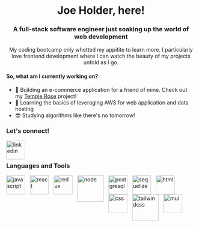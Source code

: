 <h1 align="center"> Joe Holder, here! </h1>

<h3 align="center">A full-stack software engineer just soaking up the world of web development</h3>

<p align="center">My coding bootcamp only whetted my appitite to learn more. I particularly love frontend development where I can watch the beauty of my projects unfold as I go.</p>

<h4> So, what am I currently working on? </h4>

+ :rose: Building an e-commerce application for a friend of mine. Check out my <a href="https://github.com/jholder090/Halie">Temple Rose</a>
project!
+ :construction_worker: Learning the basics of leveraging AWS for web application and data hosting
+ :sunglasses: Studying algorithms like there's no tomorrow!


<h3>Let's connect!</h3>
<a href="https://www.linkedin.com/in/josephkholder/">
<img align="left" alt="linkedin" width="50px" style="padding-right:10px;" src="https://cdn.jsdelivr.net/gh/devicons/devicon/icons/linkedin/linkedin-original.svg" />
</a>
<br>
<br>

### Languages and Tools
<img align="left" alt="javascript" width="50px" style="padding-right:10px;" src="https://cdn.jsdelivr.net/gh/devicons/devicon/icons/javascript/javascript-original.svg" />
<img align="left" alt="react" width="50px" style="padding-right:10px;" src="https://cdn.jsdelivr.net/gh/devicons/devicon/icons/react/react-original.svg" />
<img align="left" alt="redux" width="50px" style="padding-right:10px;" src="https://cdn.jsdelivr.net/gh/devicons/devicon/icons/redux/redux-original.svg" />
<img align="left" alt="node" width="70px" style="padding-right:10px;" src="https://cdn.jsdelivr.net/gh/devicons/devicon/icons/nodejs/nodejs-original-wordmark.svg" />
<!-- <img align="left" alt="express" width="50px" style="padding-right: 10px; color: white;" src="https://cdn.jsdelivr.net/gh/devicons/devicon/icons/express/express-original-wordmark.svg" /> -->
<img align="left" alt="postgresql" width="50px" style="padding-right:10px;" src="https://cdn.jsdelivr.net/gh/devicons/devicon/icons/postgresql/postgresql-original-wordmark.svg" />
<img align="left" alt="sequelize" width="50px" style="padding-right:10px;" src="https://cdn.jsdelivr.net/gh/devicons/devicon/icons/sequelize/sequelize-original-wordmark.svg" />
<img align="left" alt="html" width="50px" style="padding-right:10px;" src="https://cdn.jsdelivr.net/gh/devicons/devicon/icons/html5/html5-original-wordmark.svg" />
<img align="left" alt="css" width="50px" style="padding-right:10px;" src="https://cdn.jsdelivr.net/gh/devicons/devicon/icons/css3/css3-original-wordmark.svg" />
<img align="left" alt="tailwindcss" width="70px" style="padding-right:10px;" src="https://cdn.jsdelivr.net/gh/devicons/devicon/icons/tailwindcss/tailwindcss-original-wordmark.svg" />
<img align="left" alt="mui" width="50px" style="padding-right:10px;" src="https://cdn.jsdelivr.net/gh/devicons/devicon/icons/materialui/materialui-original.svg" />






